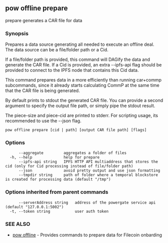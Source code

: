 ## pow offline prepare

prepare generates a CAR file for data

### Synopsis

Prepares a data source generating all needed to execute an offline deal.
The data source can be a file/folder path or a Cid.

If a file/folder path is provided, this command will DAGify the data and generate the CAR file.
If a Cid is provided, an extra --ipfs-api flag should be provided to connect to the IPFS node that contains this Cid data.

This command prepares data in a more efficiently than running car+commp subcommands, since it already starts calculating CommP at the same time that the CAR file is being generated.

By default prints to stdout the generated CAR file. You can provide a second argument to
specify the output file path, or simply pipe the stdout result.

The piece-size and piece-cid are printed to stderr. For scripting usage, its recommended to use the --json flag.

```
pow offline prepare [cid | path] [output CAR file path] [flags]
```

### Options

```
      --aggregate         aggregates a folder of files
  -h, --help              help for prepare
      --ipfs-api string   IPFS HTTP API multiaddress that stores the cid (only for Cid processing instead of file/folder path)
      --json              avoid pretty output and use json formatting
      --tmpdir string     path of folder where a temporal blockstore is created for processing data (default "/tmp")
```

### Options inherited from parent commands

```
      --serverAddress string   address of the powergate service api (default "127.0.0.1:5002")
  -t, --token string           user auth token
```

### SEE ALSO

* [pow offline](pow_offline.md)	 - Provides commands to prepare data for Filecoin onbarding


